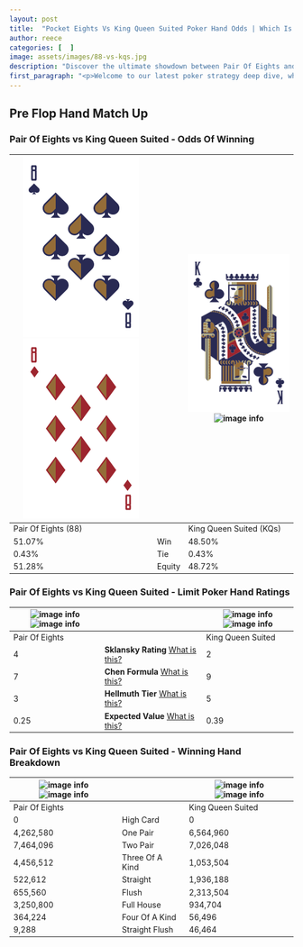 ```yaml
---
layout: post
title:  "Pocket Eights Vs King Queen Suited Poker Hand Odds | Which Is The Better Hand In Poker? A Complete Guide"
author: reece
categories: [  ]
image: assets/images/88-vs-kqs.jpg
description: "Discover the ultimate showdown between Pair Of Eights and King Queen Suited in poker! Uncover the odds, strategies, and scenarios where one hand triumphs over the other. Get ready to up your poker game with this thrilling analysis."
first_paragraph: "<p>Welcome to our latest poker strategy deep dive, where we're pitting two distinct hands against each other in a high-stakes showdown: Pair Of Eights vs King Queen Suited.</p><p>In the dynamic world of poker, every decision counts, and knowing which hand holds the upper hand is key to your success at the table.</p><p>In this article, we'll dissect these two hands, explore the scenarios where one dominates the other, and equip you with the knowledge to make strategic choices that can tip the odds in your favor.</p><p>Get ready to unravel the intriguing dynamics of these poker hands and elevate your game to new heights.</p>"
---
```




[comment]: # (sp0)

## Pre Flop Hand Match Up

<div class="table hand-ratings" markdown="1"> 



### Pair Of Eights vs King Queen Suited - Odds Of Winning


    
| ![image info](assets/images/hand1/8.png) ![image info](assets/images/hand1/8o.png) |  | ![image info](assets/images/hand2/k.png) ![image info](assets/images/hand2/qs.png) |
| -------- | -------- | -------- |
| Pair Of Eights (88) |  | King Queen Suited (KQs) |
| 51.07% | Win | 48.50% |
| 0.43% | Tie | 0.43% |
| 51.28% | Equity | 48.72% |




[comment]: # (sp1)



### Pair Of Eights vs King Queen Suited - Limit Poker Hand Ratings


    
| ![image info](https://www.riverpairs.com/assets/images/hand1/8.png) ![image info](https://www.riverpairs.com/assets/images/hand1/8o.png) |  | ![image info](https://www.riverpairs.com/assets/images/hand2/k.png) ![image info](https://www.riverpairs.com/assets/images/hand2/qs.png) |
| -------- | -------- | -------- |
| Pair Of Eights |  | King Queen Suited |
| 4 | **Sklansky Rating** [What is this?](/sklansky-rating-explained) | 2 |
| 7 | **Chen Formula** [What is this?](/chen-formula-explained) | 9 |
| 3 | **Hellmuth Tier** [What is this?](/Hellmuth-tier-explained) | 5 |
| 0.25 | **Expected Value** [What is this?](/expected-value-explained) | 0.39 |




[comment]: # (sp2)



### Pair Of Eights vs King Queen Suited - Winning Hand Breakdown


    
| ![image info](https://www.riverpairs.com/assets/images/hand1/8.png) ![image info](https://www.riverpairs.com/assets/images/hand1/8o.png) |  | ![image info](https://www.riverpairs.com/assets/images/hand2/k.png) ![image info](https://www.riverpairs.com/assets/images/hand2/qs.png) |
| -------- | -------- | -------- |
| Pair Of Eights |  | King Queen Suited |
| 0 | High Card | 0 |
| 4,262,580 | One Pair | 6,564,960 |
| 7,464,096 | Two Pair | 7,026,048 |
| 4,456,512 | Three Of A Kind | 1,053,504 |
| 522,612 | Straight | 1,936,188 |
| 655,560 | Flush | 2,313,504 |
| 3,250,800 | Full House | 934,704 |
| 364,224 | Four Of A Kind | 56,496 |
| 9,288 | Straight Flush | 46,464 |




[comment]: # (sp3)



</div>

[comment]: # (sp4)



[comment]: # (sp5)

